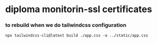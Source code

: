 # diploma monitorin-ssl certificates


### to rebuild when we do tailwindcss configuration

```
npx tailwindcss-cli@latest build ./app.css -o ../static/app.css
```